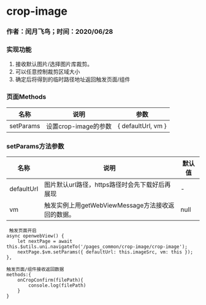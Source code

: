 # crop-image
###  作者：闰月飞鸟；时间：2020/06/28
###  实现功能
 1. 接收默认图片/选择图片库裁剪。
 2. 可以任意控制裁剪区域大小
 3. 确定后将得到的临时路径地址返回触发页面/组件

 
### 页面Methods 

名称 |说明|参数
---|---|---|
setParams| 设置crop-image的参数 |{ defaultUrl, vm } 

### setParams方法参数

名称 |说明|默认值
---|---|---|
defaultUrl| 图片默认url路径，https路径时会先下载好后再展现 |- 
vm|触发实例上用getWebViewMessage方法接收返回的数据。|null

```
 触发页面开启
async openwebView() {
	let nextPage = await this.$utils.uni.navigateTo('/pages_common/crop-image/crop-image');
	nextPage.$vm.setParams({ defaultUrl: this.imageSrc, vm: this });
},
		
触发页面/组件接收返回数据
methods:{
	onCropConfirm(filePath){
		console.log(filePath)
	}
}

```